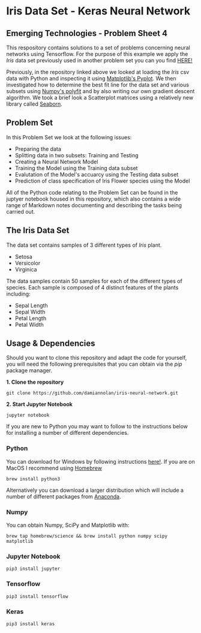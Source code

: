 # Iris Data Set - Keras Neural Network

## Emerging Technologies - Problem Sheet 4

This respository contains solutions to a set of problems concerning neural networks using Tensorflow. For the purpose of
this example we apply the *Iris* data set previously used in another problem set you can you find
[HERE!](https://github.com/damiannolan/iris-data-set)

Previously, in the repository linked above we looked at loading the *Iris* csv data with Python and inspecting it using
[Matplotlib's Pyplot](https://matplotlib.org/users/pyplot_tutorial.html). We then investigated how to determine the best
fit line for the data set and various subsets using [Numpy's
polyfit](https://docs.scipy.org/doc/numpy-1.13.0/reference/generated/numpy.polyfit.html) and by also writing our own gradient descent algorithm. We took a brief look a Scatterplot matrices using a relatively new library called [Seaborn](https://seaborn.pydata.org/).

## Problem Set

In this Problem Set we look at the following issues:

- Preparing the data
- Splitting data in two subsets: Training and Testing
- Creating a Neural Network Model
- Training the Model using the Training data subset
- Evalutation of the Model's accuarcy using the Testing data subset
- Prediction of class specification of Iris Flower species using the Model

All of the Python code relating to the Problem Set can be found in the juptyer notebook housed in this repository, which also contains a wide range of Markdown notes documenting and describing the tasks being carried out.

## The Iris Data Set

The data set contains samples of 3 different types of *Iris* plant.

- Setosa
- Versicolor
- Virginica

The data samples contain 50 samples for each of the different types of species. Each sample is composed of 4 distinct
features of the plants including:

- Sepal Length
- Sepal Width
- Petal Length
- Petal Width

## Usage & Dependencies

Should you want to clone this repository and adapt the code for yourself, you will need the following prerequisites that
you can obtain via the *pip* package manager.

**1. Clone the repository**
```
git clone https://github.com/damiannolan/iris-neural-network.git
```

**2. Start Jupyter Notebook**
```
jupyter notebook
```

If you are new to Python you may want to follow to the instructions below for installing a number of different
dependencies.

### Python
You can download for Windows by following instructions [here!](https://docs.python.org/3/using/windows.html). If you are
on MacOS I recommend using [Homebrew](https://brew.sh/)

```
brew install python3
```

Alternatively you can download a larger distribution which will include a number of different packages from
[Anaconda](https://anaconda.org/anaconda/python).

### Numpy
You can obtain Numpy, SciPy and Matplotlib with:

```
brew tap homebrew/science && brew install python numpy scipy matplotlib
```

### Jupyter Notebook

```
pip3 install jupyter
```

### Tensorflow

```
pip3 install tensorflow
```

### Keras

```
pip3 install keras
```

